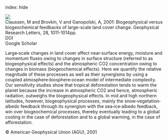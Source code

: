 index: hide

<div class="Citation">
    <div class="Citation-thumb CitationThumb-linked"  data-href="https://doi.org/10.1029/2000gl012471">
      <img src="https://static.claimspace.cloud/climate-study-static/refs/thumbs/8/Claussen_et_al_2001-thumb.png" />
    </div>

  <div class="Citation-body">
    <div class="Citation-text">Claussen, M and Brovkin, V and Ganopolski, A, 2001: Biogeophysical versus biogeochemical feedbacks of large-scale land cover change. <span class="Article-journal">Geophysical Research Letters, </span><span class="Article-volume">28, </span>1011-1014pp.</div>
    <div class="Citation-links">
      <div class="CitationLink" data-href="https://doi.org/10.1029/2000gl012471">
        <div class="CitationLink-icon CitationLink-Doi"></div>
        <div class="CitationLink-text">DOI</div>
      </div>
      <div class="CitationLink" data-href="https://scholar.google.com/scholar?q=10.1029/2000gl012471">
        <div class="CitationLink-icon CitationLink-Scholar"></div>
        <div class="CitationLink-text">Google Scholar</div>
      </div>
    </div>
  </div>
</div>

Large‐scale changes in land cover affect near‐surface energy, moisture and momentum fluxes owing to changes in surface structure (referred to as biogeophysical effects) and the atmospheric CO2 concentration owing to changes in biomass (biogeochemical effects). Here we quantify the relative magnitude of these processes as well as their synergisms by using a coupled atmosphere‐biosphere‐ocean model of intermediate complexity. Our sensitivity studies show that tropical deforestation tends to warm the planet because the increase in atmospheric CO2 and hence, atmospheric radiation, outweighs the biogeophysical effects. In mid and high northern latitudes, however, biogeophysical processes, mainly the snow‐vegetation‐albedo feedback through its synergism with the sea‐ice‐albedo feedback, win over biogeochemical processes, thereby eventually leading to a global cooling in the case of deforestation and to a global warming, in the case of afforestation.

<div class="Citation-copy">
&copy; American Geophysical Union (AGU), 2001
</div>